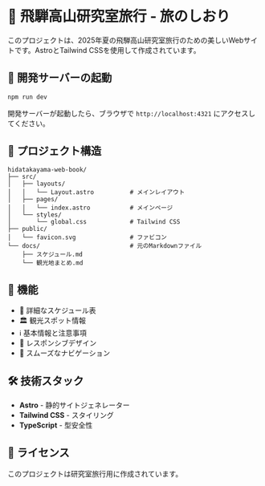 # 🗻 飛騨高山研究室旅行 - 旅のしおり

このプロジェクトは、2025年夏の飛騨高山研究室旅行のための美しいWebサイトです。AstroとTailwind CSSを使用して作成されています。

## 🚀 開発サーバーの起動

```bash
npm run dev
```

開発サーバーが起動したら、ブラウザで `http://localhost:4321` にアクセスしてください。

## 📁 プロジェクト構造

```
hidatakayama-web-book/
├── src/
│   ├── layouts/
│   │   └── Layout.astro          # メインレイアウト
│   ├── pages/
│   │   └── index.astro           # メインページ
│   └── styles/
│       └── global.css            # Tailwind CSS
├── public/
│   └── favicon.svg               # ファビコン
└── docs/                         # 元のMarkdownファイル
    ├── スケジュール.md
    └── 観光地まとめ.md
```

## 🎨 機能

- 📅 詳細なスケジュール表
- 🏛️ 観光スポット情報
- ℹ️ 基本情報と注意事項
- 📱 レスポンシブデザイン
- 🎯 スムーズなナビゲーション

## 🛠️ 技術スタック

- **Astro** - 静的サイトジェネレーター
- **Tailwind CSS** - スタイリング
- **TypeScript** - 型安全性

## 📝 ライセンス

このプロジェクトは研究室旅行用に作成されています。
